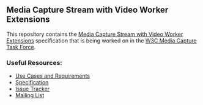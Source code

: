 ## Media Capture Stream with Video Worker Extensions

This repository contains the
[Media Capture Stream with Video Worker Extensions](https://w3c.github.io/mediacapture-worker/)
specification that is being worked on in the
[W3C Media Capture Task Force](https://www.w3.org/wiki/Media_Capture).

### Useful Resources:

* [Use Cases and Requirements](https://wiki.mozilla.org/Project_FoxEye)
* [Specification](https://w3c.github.io/mediacapture-worker/)
* [Issue Tracker](https://github.com/w3c/mediacapture-worker/issues)
* [Mailing List](http://lists.w3.org/Archives/Public/public-media-capture/)
